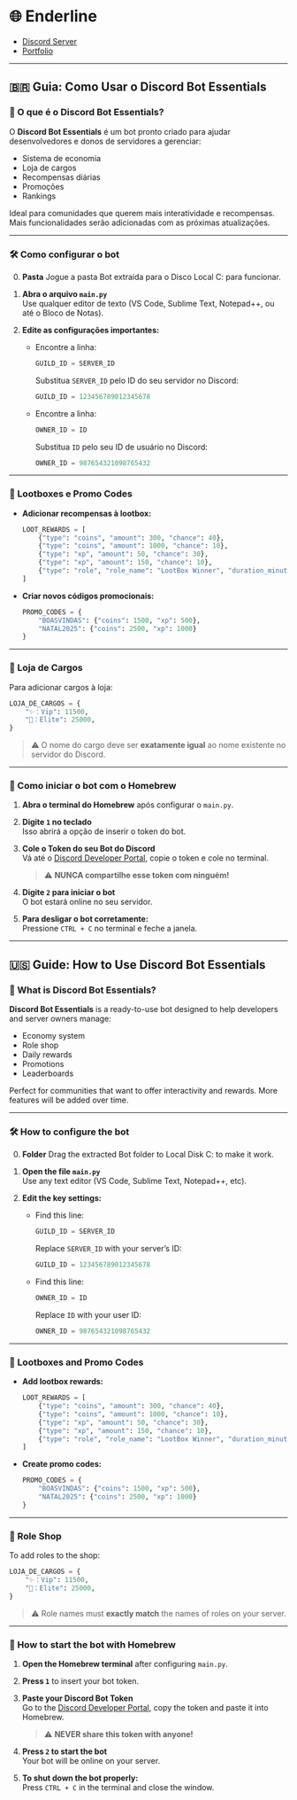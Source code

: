 # 🌐 Enderline

- [Discord Server](https://discord.gg/3Ggh5rT8uK)
- [Portfolio](https://enderline.netlify.app/)

---

## 🇧🇷 Guia: Como Usar o Discord Bot Essentials

### 📌 O que é o Discord Bot Essentials?

O **Discord Bot Essentials** é um bot pronto criado para ajudar desenvolvedores e donos de servidores a gerenciar:

- Sistema de economia  
- Loja de cargos  
- Recompensas diárias  
- Promoções  
- Rankings  

Ideal para comunidades que querem mais interatividade e recompensas. Mais funcionalidades serão adicionadas com as próximas atualizações.

---

### 🛠️ Como configurar o bot

0. **Pasta**
Jogue a pasta Bot extraída para o Disco Local C: para funcionar.

1. **Abra o arquivo `main.py`**  
   Use qualquer editor de texto (VS Code, Sublime Text, Notepad++, ou até o Bloco de Notas).

2. **Edite as configurações importantes:**

   - Encontre a linha:
     ```python
     GUILD_ID = SERVER_ID
     ```
     Substitua `SERVER_ID` pelo ID do seu servidor no Discord:
     ```python
     GUILD_ID = 123456789012345678
     ```

   - Encontre a linha:
     ```python
     OWNER_ID = ID
     ```
     Substitua `ID` pelo seu ID de usuário no Discord:
     ```python
     OWNER_ID = 987654321098765432
     ```

---

### 🎁 Lootboxes e Promo Codes

- **Adicionar recompensas à lootbox:**
  ```python
  LOOT_REWARDS = [
      {"type": "coins", "amount": 300, "chance": 40},
      {"type": "coins", "amount": 1000, "chance": 10},
      {"type": "xp", "amount": 50, "chance": 30},
      {"type": "xp", "amount": 150, "chance": 10},
      {"type": "role", "role_name": "LootBox Winner", "duration_minutes": 60, "chance": 10}
  ]
  ```

- **Criar novos códigos promocionais:**
  ```python
  PROMO_CODES = {
      "BOASVINDAS": {"coins": 1500, "xp": 500},
      "NATAL2025": {"coins": 2500, "xp": 1000}
  }
  ```

---

### 🏪 Loja de Cargos

Para adicionar cargos à loja:

```python
LOJA_DE_CARGOS = {
    "✨：Vip": 11500,
    "👑：Elite": 25000,
}
```

> ⚠️ O nome do cargo deve ser **exatamente igual** ao nome existente no servidor do Discord.

---

### 🚀 Como iniciar o bot com o Homebrew

1. **Abra o terminal do Homebrew** após configurar o `main.py`.

2. **Digite `1` no teclado**  
   Isso abrirá a opção de inserir o token do bot.

3. **Cole o Token do seu Bot do Discord**  
   Vá até o [Discord Developer Portal](https://discord.com/developers/applications), copie o token e cole no terminal.  
   > ⚠️ **NUNCA compartilhe esse token com ninguém!**

4. **Digite `2` para iniciar o bot**  
   O bot estará online no seu servidor.

5. **Para desligar o bot corretamente:**  
   Pressione `CTRL + C` no terminal e feche a janela.

---

## 🇺🇸 Guide: How to Use Discord Bot Essentials

### 📌 What is Discord Bot Essentials?

**Discord Bot Essentials** is a ready-to-use bot designed to help developers and server owners manage:

- Economy system  
- Role shop  
- Daily rewards  
- Promotions  
- Leaderboards  

Perfect for communities that want to offer interactivity and rewards. More features will be added over time.

---

### 🛠️ How to configure the bot

0. **Folder**
Drag the extracted Bot folder to Local Disk C: to make it work.

1. **Open the file `main.py`**  
   Use any text editor (VS Code, Sublime Text, Notepad++, etc).

2. **Edit the key settings:**

   - Find this line:
     ```python
     GUILD_ID = SERVER_ID
     ```
     Replace `SERVER_ID` with your server’s ID:
     ```python
     GUILD_ID = 123456789012345678
     ```

   - Find this line:
     ```python
     OWNER_ID = ID
     ```
     Replace `ID` with your user ID:
     ```python
     OWNER_ID = 987654321098765432
     ```

---

### 🎁 Lootboxes and Promo Codes

- **Add lootbox rewards:**
  ```python
  LOOT_REWARDS = [
      {"type": "coins", "amount": 300, "chance": 40},
      {"type": "coins", "amount": 1000, "chance": 10},
      {"type": "xp", "amount": 50, "chance": 30},
      {"type": "xp", "amount": 150, "chance": 10},
      {"type": "role", "role_name": "LootBox Winner", "duration_minutes": 60, "chance": 10}
  ]
  ```

- **Create promo codes:**
  ```python
  PROMO_CODES = {
      "BOASVINDAS": {"coins": 1500, "xp": 500},
      "NATAL2025": {"coins": 2500, "xp": 1000}
  }
  ```

---

### 🏪 Role Shop

To add roles to the shop:

```python
LOJA_DE_CARGOS = {
    "✨：Vip": 11500,
    "👑：Elite": 25000,
}
```

> ⚠️ Role names must **exactly match** the names of roles on your server.

---

### 🚀 How to start the bot with Homebrew

1. **Open the Homebrew terminal** after configuring `main.py`.

2. **Press `1`** to insert your bot token.

3. **Paste your Discord Bot Token**  
   Go to the [Discord Developer Portal](https://discord.com/developers/applications), copy the token and paste it into Homebrew.  
   > ⚠️ **NEVER share this token with anyone!**

4. **Press `2` to start the bot**  
   Your bot will be online on your server.

5. **To shut down the bot properly:**  
   Press `CTRL + C` in the terminal and close the window.

